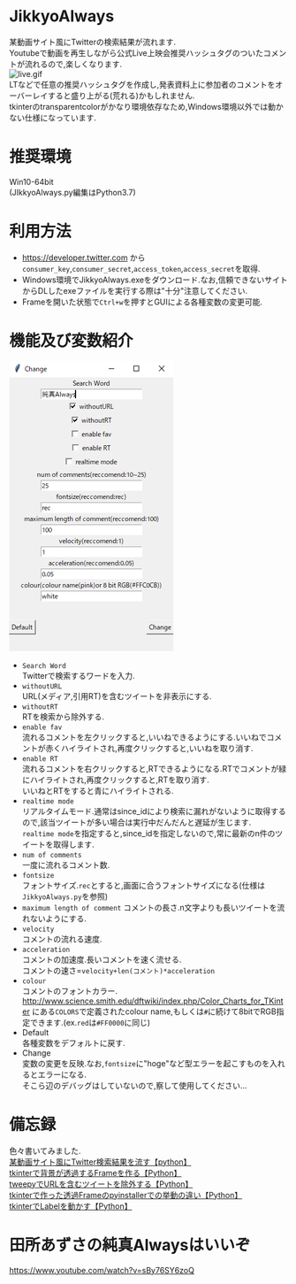 # JikkyoAlways
某動画サイト風にTwitterの検索結果が流れます.  
Youtubeで動画を再生しながら公式Live上映会推奨ハッシュタグのついたコメントが流れるので,楽しくなります.  
![live.gif](https://github.com/T3aHat/JikkyoAlways/blob/master/image/live.gif)  
LTなどで任意の推奨ハッシュタグを作成し,発表資料上に参加者のコメントをオーバーレイすると盛り上がる(荒れる)かもしれません.  
tkinterのtransparentcolorがかなり環境依存なため,Windows環境以外では動かない仕様になっています.  

# 推奨環境  
Win10-64bit  
(JIkkyoAlways.py編集はPython3.7)  
  

# 利用方法  
* https://developer.twitter.com から`consumer_key`,`consumer_secret`,`access_token`,`access_secret`を取得.  
* Windows環境でJikkyoAlways.exeをダウンロード.なお,信頼できないサイトからDLしたexeファイルを実行する際は"十分"注意してください.  
* Frameを開いた状態で`Ctrl+w`を押すとGUIによる各種変数の変更可能.  


# 機能及び変数紹介  
![Change.png](https://github.com/T3aHat/JikkyoAlways/blob/master/image/Change.png)
* `Search Word`  
Twitterで検索するワードを入力.  
* `withoutURL`  
URL(メディア,引用RT)を含むツイートを非表示にする.  
* `withoutRT`  
RTを検索から除外する.  
* `enable fav`  
流れるコメントを左クリックすると,いいねできるようにする.いいねでコメントが赤くハイライトされ,再度クリックすると,いいねを取り消す.  
* `enable RT`  
流れるコメントを右クリックすると,RTできるようになる.RTでコメントが緑にハイライトされ,再度クリックすると,RTを取り消す.  
いいねとRTをすると青にハイライトされる.  
* `realtime mode`  
リアルタイムモード.通常はsince_idにより検索に漏れがないように取得するので,該当ツイートが多い場合は実行中だんだんと遅延が生じます.  
`realtime mode`を指定すると,since_idを指定しないので,常に最新のn件のツイートを取得します.  
* `num of comments`  
一度に流れるコメント数.  
* `fontsize`  
フォントサイズ.`rec`とすると,画面に合うフォントサイズになる(仕様は`JikkyoAlways.py`を参照)  
* `maximum length of comment` 
コメントの長さ.n文字よりも長いツイートを流れないようにする.  
* `velocity`  
コメントの流れる速度.  
* `acceleration`  
コメントの加速度.長いコメントを速く流せる.  
コメントの速さ=`velocity+len(コメント)*acceleration`  
* `colour`  
コメントのフォントカラー. http://www.science.smith.edu/dftwiki/index.php/Color_Charts_for_TKinter にある`COLORS`で定義されたcolour name,もしくは`#`に続けて8bitでRGB指定できます.(ex.`red`は`#FF0000`に同じ)  
* Default  
各種変数をデフォルトに戻す.
* Change  
変数の変更を反映.なお,`fontsize`に"hoge"など型エラーを起こすものを入れるとエラーになる.  
そこら辺のデバッグはしていないので,察して使用してください...  
 

# 備忘録
色々書いてみました.  
[某動画サイト風にTwitter検索結果を流す【python】](https://qiita.com/teahat/items/1b0b5b51fbd7bb6e3d58)  
[tkinterで背景が透過するFrameを作る【Python】](https://qiita.com/teahat/items/050b572aad0d1686370b)  
[tweepyでURLを含むツイートを除外する【Python】](https://qiita.com/teahat/items/3417c91cc111e4f16ef3)  
[tkinterで作った透過Frameのpyinstallerでの挙動の違い【Python】](https://qiita.com/teahat/items/4aa4611fee3e9ea10bdc)  
[tkinterでLabelを動かす【Python】](https://qiita.com/teahat/items/a1e70621a62ab3a42ad8)  
  
  
# 田所あずさの純真Alwaysはいいぞ
https://www.youtube.com/watch?v=sBy76SY6zoQ
